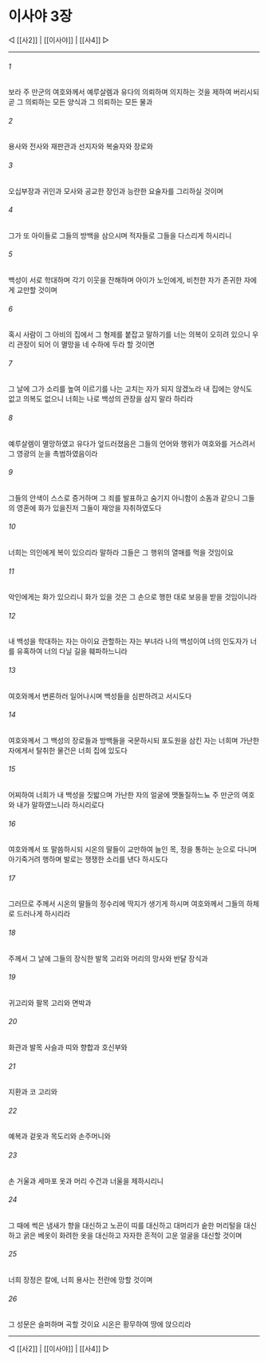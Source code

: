 ﻿# 이사야 3장

◁ [[사2]] | [[이사야]] | [[사4]] ▷
***

###### 1
보라 주 만군의 여호와께서 예루살렘과 유다의 의뢰하며 의지하는 것을 제하여 버리시되 곧 그 의뢰하는 모든 양식과 그 의뢰하는 모든 물과

###### 2
용사와 전사와 재판관과 선지자와 복술자와 장로와

###### 3
오십부장과 귀인과 모사와 공교한 장인과 능란한 요술자를 그리하실 것이며

###### 4
그가 또 아이들로 그들의 방백을 삼으시며 적자들로 그들을 다스리게 하시리니

###### 5
백성이 서로 학대하며 각기 이웃을 잔해하며 아이가 노인에게, 비천한 자가 존귀한 자에게 교만할 것이며

###### 6
혹시 사람이 그 아비의 집에서 그 형제를 붙잡고 말하기를 너는 의복이 오히려 있으니 우리 관장이 되어 이 멸망을 네 수하에 두라 할 것이면

###### 7
그 날에 그가 소리를 높여 이르기를 나는 고치는 자가 되지 않겠노라 내 집에는 양식도 없고 의복도 없으니 너희는 나로 백성의 관장을 삼지 말라 하리라

###### 8
예루살렘이 멸망하였고 유다가 엎드러졌음은 그들의 언어와 행위가 여호와를 거스려서 그 영광의 눈을 촉범하였음이라

###### 9
그들의 안색이 스스로 증거하며 그 죄를 발표하고 숨기지 아니함이 소돔과 같으니 그들의 영혼에 화가 있을진저 그들이 재앙을 자취하였도다

###### 10
너희는 의인에게 복이 있으리라 말하라 그들은 그 행위의 열매를 먹을 것임이요

###### 11
악인에게는 화가 있으리니 화가 있을 것은 그 손으로 행한 대로 보응을 받을 것임이니라

###### 12
내 백성을 학대하는 자는 아이요 관할하는 자는 부녀라 나의 백성이여 너의 인도자가 너를 유혹하여 너의 다닐 길을 훼파하느니라

###### 13
여호와께서 변론하러 일어나시며 백성들을 심판하려고 서시도다

###### 14
여호와께서 그 백성의 장로들과 방백들을 국문하시되 포도원을 삼킨 자는 너희며 가난한 자에게서 탈취한 물건은 너희 집에 있도다

###### 15
어찌하여 너희가 내 백성을 짓밟으며 가난한 자의 얼굴에 맷돌질하느뇨 주 만군의 여호와 내가 말하였느니라 하시리로다

###### 16
여호와께서 또 말씀하시되 시온의 딸들이 교만하여 늘인 목, 정을 통하는 눈으로 다니며 아기죽거려 행하며 발로는 쟁쟁한 소리를 낸다 하시도다

###### 17
그러므로 주께서 시온의 딸들의 정수리에 딱지가 생기게 하시며 여호와께서 그들의 하체로 드러나게 하시리라

###### 18
주께서 그 날에 그들의 장식한 발목 고리와 머리의 망사와 반달 장식과

###### 19
귀고리와 팔목 고리와 면박과

###### 20
화관과 발목 사슬과 띠와 향합과 호신부와

###### 21
지환과 코 고리와

###### 22
예복과 겉옷과 목도리와 손주머니와

###### 23
손 거울과 세마포 옷과 머리 수건과 너울을 제하시리니

###### 24
그 때에 썩은 냄새가 향을 대신하고 노끈이 띠를 대신하고 대머리가 숱한 머리털을 대신하고 굵은 베옷이 화려한 옷을 대신하고 자자한 흔적이 고운 얼굴을 대신할 것이며

###### 25
너희 장정은 칼에, 너희 용사는 전란에 망할 것이며

###### 26
그 성문은 슬퍼하며 곡할 것이요 시온은 황무하여 땅에 앉으리라

***
◁ [[사2]] | [[이사야]] | [[사4]] ▷